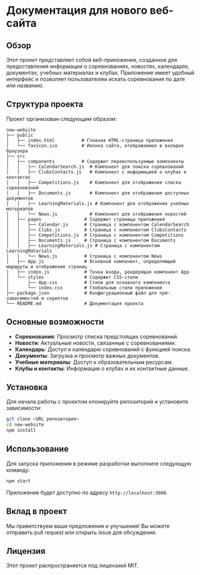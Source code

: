 # Документация для нового веб-сайта

## Обзор
Этот проект представляет собой веб-приложение, созданное для предоставления информации о соревнованиях, новостях, календарях, документах, учебных материалах и клубах. Приложение имеет удобный интерфейс и позволяет пользователям искать соревнования по дате или названию.

## Структура проекта
Проект организован следующим образом:

```
new-website
├── public
│   ├── index.html          # Главная HTML-страница приложения
│   └── favicon.ico         # Иконка сайта, отображаемая в вкладке браузера
├── src
│   ├── components          # Содержит переиспользуемые компоненты
│   │   ├── CalendarSearch.js  # Компонент для поиска соревнований
│   │   ├── ClubsContacts.js   # Компонент с информацией о клубах и контактах
│   │   ├── Competitions.js    # Компонент для отображения списка соревнований
│   │   ├── Documents.js       # Компонент для отображения доступных документов
│   │   ├── LearningMaterials.js # Компонент для отображения учебных материалов
│   │   └── News.js            # Компонент для отображения новостей
│   ├── pages                # Содержит страницы приложения
│   │   ├── Calendar.js      # Страница с компонентом CalendarSearch
│   │   ├── Clubs.js         # Страница с компонентом ClubsContacts
│   │   ├── Competitions.js  # Страница с компонентом Competitions
│   │   ├── Documents.js     # Страница с компонентом Documents
│   │   ├── LearningMaterials.js # Страница с компонентом LearningMaterials
│   │   └── News.js          # Страница с компонентом News
│   ├── App.js               # Основной компонент, определяющий маршруты и отображение страниц
│   ├── index.js             # Точка входа, рендерящая компонент App
│   └── styles               # Содержит CSS-стили
│       ├── App.css          # Стили для основного компонента
│       └── index.css        # Глобальные стили приложения
├── package.json             # Конфигурационный файл для npm-зависимостей и скриптов
└── README.md                # Документация проекта
```

## Основные возможности
- **Соревнования**: Просмотр списка предстоящих соревнований.
- **Новости**: Актуальные новости, связанные с соревнованиями.
- **Календарь**: Доступ к календарю соревнований с функцией поиска.
- **Документы**: Загрузка и просмотр важных документов.
- **Учебные материалы**: Доступ к образовательным ресурсам.
- **Клубы и контакты**: Информация о клубах и их контактные данные.

## Установка
Для начала работы с проектом клонируйте репозиторий и установите зависимости:

```bash
git clone <URL репозитория>
cd new-website
npm install
```

## Использование
Для запуска приложения в режиме разработки выполните следующую команду:

```bash
npm start
```

Приложение будет доступно по адресу `http://localhost:3000`.

## Вклад в проект
Мы приветствуем ваши предложения и улучшения! Вы можете отправить pull request или открыть issue для обсуждения.

## Лицензия
Этот проект распространяется под лицензией MIT.